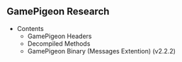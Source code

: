 ## GamePigeon Research

- Contents
    - GamePigeon Headers
    - Decompiled Methods
    - GamePigeon Binary (Messages Extention) (v2.2.2)
